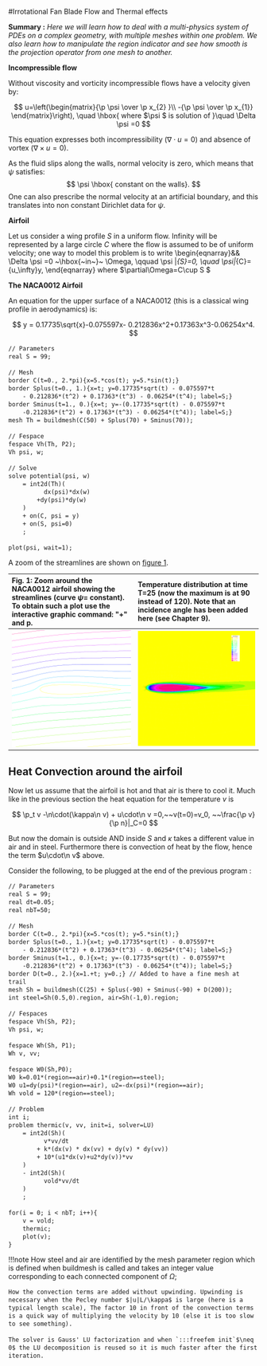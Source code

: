 #Irrotational Fan Blade Flow and Thermal effects

**Summary :** _Here we will learn how to deal with a multi-physics system of PDEs on a complex geometry, with multiple meshes within one problem. We also learn how to manipulate the region indicator and see how smooth is the projection operator from one mesh to another._

**Incompressible flow**

Without viscosity and vorticity incompressible flows have a velocity given by:

$$
u=\left(\begin{matrix}{\p \psi \over \p x_{2} }\\ -{\p \psi
\over \p x_{1}} \end{matrix}\right), \quad
\hbox{ where $\psi $ is solution of }\quad \Delta \psi =0
$$

This equation expresses both incompressibility ($\nabla\cdot u=0$) and absence of vortex ($\nabla\times u =0$).

As the fluid slips along the walls, normal velocity is zero, which means that $\psi$ satisfies:
$$
\psi \hbox{ constant on the walls}.
$$
One can also prescribe the normal velocity at an artificial boundary, and this translates into non constant Dirichlet data for $\psi$.

**Airfoil**

Let us consider a wing profile $S$ in a uniform flow. Infinity will be represented by a large circle $C$ where the flow is assumed to be of uniform velocity; one way to model this problem is to write
\begin{eqnarray}&&
\Delta \psi =0 ~\hbox{~in~}~ \Omega, \qquad
\psi |_{S}=0, \quad
\psi|_{C}= {u_\infty}y,
\end{eqnarray}
where $\partial\Omega=C\cup S $

**The NACA0012 Airfoil**

An equation for the upper surface of a NACA0012 (this is a classical wing profile in aerodynamics) is:

$$
y = 0.17735\sqrt{x}-0.075597x- 0.212836x^2+0.17363x^3-0.06254x^4.
$$

```freefem
// Parameters
real S = 99;

// Mesh
border C(t=0., 2.*pi){x=5.*cos(t); y=5.*sin(t);}
border Splus(t=0., 1.){x=t; y=0.17735*sqrt(t) - 0.075597*t
	- 0.212836*(t^2) + 0.17363*(t^3) - 0.06254*(t^4); label=S;}
border Sminus(t=1., 0.){x=t; y=-(0.17735*sqrt(t) - 0.075597*t
	-0.212836*(t^2) + 0.17363*(t^3) - 0.06254*(t^4)); label=S;}
mesh Th = buildmesh(C(50) + Splus(70) + Sminus(70));

// Fespace
fespace Vh(Th, P2);
Vh psi, w;

// Solve
solve potential(psi, w)
	= int2d(Th)(
		  dx(psi)*dx(w)
		+dy(psi)*dy(w)
	)
	+ on(C, psi = y)
	+ on(S, psi=0)
	;

plot(psi, wait=1);
```

A zoom of the streamlines are shown on [figure 1](#Fig1).

|<a name="Fig1">Fig. 1:</a> Zoom around the NACA0012 airfoil showing the streamlines (curve $\psi=$ constant). To obtain such a plot use the interactive graphic command: "+" and p.|Temperature distribution at time T=25 (now the maximum is at 90 instead of 120). Note that an incidence angle has been added here (see Chapter 9).|
|:----|:----|
|![Potential](images/potential.png)|![Potential heat](images/potential_heat.png)|

## Heat Convection around the airfoil

Now let us assume that the airfoil is hot and that air is there to cool it. Much like in the previous section the heat equation for the temperature $v$ is

$$
\p_t v -\n\cdot(\kappa\n v) + u\cdot\n v =0,~~v(t=0)=v_0, ~~\frac{\p v}{\p n}|_C=0
$$

But now the domain is outside AND inside $S$ and $\kappa$ takes a different value in air and in steel. Furthermore there is convection of heat by the flow, hence the term $u\cdot\n v$ above.

Consider the following, to be plugged at the end of the previous program :

```freefem
// Parameters
real S = 99;
real dt=0.05;
real nbT=50;

// Mesh
border C(t=0., 2.*pi){x=5.*cos(t); y=5.*sin(t);}
border Splus(t=0., 1.){x=t; y=0.17735*sqrt(t) - 0.075597*t
	- 0.212836*(t^2) + 0.17363*(t^3) - 0.06254*(t^4); label=S;}
border Sminus(t=1., 0.){x=t; y=-(0.17735*sqrt(t) - 0.075597*t
	-0.212836*(t^2) + 0.17363*(t^3) - 0.06254*(t^4)); label=S;}
border D(t=0., 2.){x=1.+t; y=0.;} // Added to have a fine mesh at trail
mesh Sh = buildmesh(C(25) + Splus(-90) + Sminus(-90) + D(200));
int steel=Sh(0.5,0).region, air=Sh(-1,0).region;

// Fespaces
fespace Vh(Sh, P2);
Vh psi, w;

fespace Wh(Sh, P1);
Wh v, vv;

fespace W0(Sh,P0);
W0 k=0.01*(region==air)+0.1*(region==steel);
W0 u1=dy(psi)*(region==air), u2=-dx(psi)*(region==air);
Wh vold = 120*(region==steel);

// Problem
int i;
problem thermic(v, vv, init=i, solver=LU)
	= int2d(Sh)(
		  v*vv/dt
		+ k*(dx(v) * dx(vv) + dy(v) * dy(vv))
		+ 10*(u1*dx(v)+u2*dy(v))*vv
	)
	- int2d(Sh)(
		  vold*vv/dt
	)
	;

for(i = 0; i < nbT; i++){
	v = vold;
	thermic;
	plot(v);
}
```

!!!note
	How steel and air are identified by the mesh parameter region which is defined when buildmesh is called and takes an integer value corresponding to each connected component of $\Omega$;

	How the convection terms are added without upwinding. Upwinding is necessary when the Pecley number $|u|L/\kappa$ is large (here is a typical length scale), The factor 10 in front of the convection terms is a quick way of multiplying the velocity by 10 (else it is too slow to see something).

	The solver is Gauss' LU factorization and when `:::freefem init`$\neq 0$ the LU decomposition is reused so it is much faster after the first iteration.
